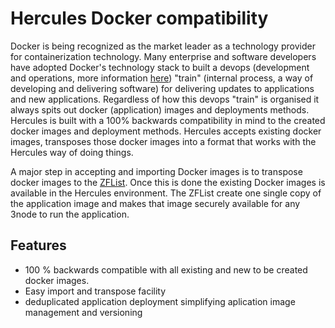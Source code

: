 # Hercules Docker compatibility


Docker is being recognized as the market leader as a technology provider for containerization technology.  Many enterprise and software developers have adopted Docker's technology stack to built a devops (development and operations, more information [here](https://en.wikipedia.org/wiki/DevOps)) "train" (internal process, a way of developing and delivering software) for delivering updates to applications and new applications.  Regardless of how this devops "train" is organised it always spits out docker (application) images and deployments methods. Hercules is built with a 100% backwards compatibility in mind to the created docker images and deployment methods.  Hercules accepts existing docker images, transposes those docker images into a format that works with the Hercules way of doing things.  

A major step in accepting and importing Docker images is to transpose docker images to the [ZFList](hercules_filesystem).  Once this is done the existing Docker images is available in the Hercules environment. The ZFList create one single copy of the application image and makes that image securely available for any 3node to run the application.

## Features

- 100 % backwards compatible with all existing and new to be created docker images.
- Easy import and transpose facility
- deduplicated application deployment simplifying aplication image management and versioning
